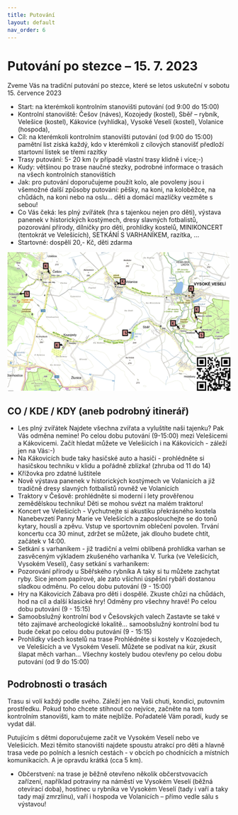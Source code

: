 ```yaml
---
title: Putování
layout: default
nav_order: 6
---
```

# Putování po stezce – 15. 7. 2023
Zveme Vás na tradiční putování po stezce, které se letos uskuteční v sobotu 15. července 2023
- Start: na kterémkoli kontrolním stanovišti putování (od 9:00 do 15:00)
- Kontrolní stanoviště: Češov (náves), Kozojedy (kostel), Sběř – rybník, Velešice (kostel), Kákovice (vyhlídka), Vysoké Veselí (kostel), Volanice (hospoda), 
- Cíl:  na kterémkoli kontrolním stanovišti putování (od 9:00 do 15:00)
pamětní list získá každý, kdo v kterémkoli z cílových stanovišť předloží startovní lístek se třemi razítky
- Trasy putování: 5- 20 km (v případě vlastní trasy klidně i více;-)
- Kudy: většinou po trase naučné stezky, podrobné informace o trasách na všech kontrolních stanovištích
- Jak: pro putování doporučujeme použít kolo, ale povoleny jsou i všemožné další způsoby putování: pěšky, na koni, na koloběžce, na chůdách, na koni nebo na oslu… děti a domácí mazlíčky vezměte s sebou!
- Co Vás čeká: les plný zvířátek (hra s tajenkou nejen pro děti), výstava panenek v historických kostýmech, dresy slavných fotbalistů, pozorování přírody, dílničky pro děti, prohlídky kostelů, MINIKONCERT (tentokrát ve Velešicích), SETKÁNÍ S VARHANÍKEM, razítka, …
- Startovné: dospělí 20,- Kč, děti zdarma

 ![mapa](/img/mapa-putovani-2023.png)

## CO / KDE / KDY (aneb podrobný itinerář)
- Les plný zvířátek Najdete všechna zvířata a vyluštíte naši tajenku? Pak Vás odměna nemine! Po celou dobu putování (9-15:00) mezi Velešicemi a Kákovicemi. Začít hledat můžete ve Velešicích i na Kákovicích - záleží jen na Vás:-)
- Na Kákovicích bude taky hasičské auto a hasiči - prohlédněte si hasičskou techniku v klidu a pořádně zblízka! (zhruba od 11 do 14)
- Křížovka pro zdatné luštitele
- Nově výstava panenek v historických kostýmech ve Volanicích a již tradičně dresy slavných fotbalistů rovněž ve Volanicích
- Traktory v Češově: prohlédněte si moderní i lety prověřenou zemědělskou techniku! Děti se mohou svézt na malém traktoru! 
- Koncert ve Velešicích - Vychutnejte si akustiku překrásného kostela Nanebevzetí Panny Marie ve Velešicích a zaposlouchejte se do tonů kytary, houslí a zpěvu. Vstup ve sportovním oblečení povolen. Trvání koncertu cca 30 minut, zdržet se můžete, jak dlouho budete chtít, začátek v 14:00.
- Setkání s varhaníkem - již tradiční a velmi oblíbená prohlídka varhan se zasvěceným výkladem zkušeného varhaníka V. Turka (ve Velešicích, Vysokém Veselí), časy setkání s varhaníkem: 
- Pozorování přírody u Sběřského rybníka A taky si tu můžete zachytat ryby. Sice jenom papírové, ale zato všichni úspěšní rybáři dostanou sladkou odměnu. Po celou dobu putování (9 - 15:00)
- Hry na Kákovicích Zábava pro děti i dospělé. Zkuste chůzi na chůdách, hod na cíl a další klasické hry! Odměny pro všechny hravé! Po celou dobu putování (9 - 15:15)
- Samoobslužný kontrolní bod v Češovských valech Zastavte se také v této zajímavé archeologické lokalitě… samoobslužný kontrolní bod tu bude čekat po celou dobu putování (9 - 15:15)
- Prohlídky všech kostelů na trase Prohlédněte si kostely v Kozojedech, ve Velešicích a ve Vysokém Veselí. Můžete se podívat na kúr, zkusit šlapat měch varhan… Všechny kostely budou otevřeny po celou dobu putování (od 9 do 15:00)

## Podrobnosti o trasách
Trasu si volí každý podle svého. Záleží jen na Vaši chuti, kondici, putovním prostředku.
Pokud toho chcete stihnout co nejvíce, začněte na tom kontrolním stanovišti, kam to máte nejblíže. Pořadatelé Vám poradí, kudy se vydat dál.

Putujícím s dětmi doporučujeme začít ve Vysokém Veselí nebo ve Velešicích. Mezi těmito stanovišti najdete spoustu atrakcí pro děti a hlavně trasa vede po polních a lesních cestách - v obcích po chodnících a místních komunikacích. A je opravdu krátká (cca 5 km).

- Občerstvení: na trase je běžně otevřeno několik občerstvovacích zařízení, například potraviny na náměstí ve Vysokém Veselí (běžná otevírací doba), hostinec u rybníka ve Vysokém Veselí (tady i vaří a taky tady mají zmrzlinu), vaří i hospoda ve Volanicích – přímo vedle sálu s výstavou!

